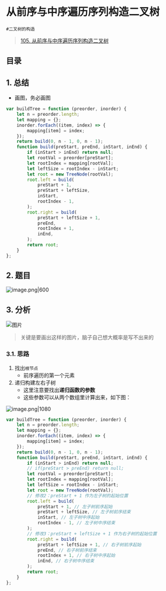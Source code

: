 
# 从前序与中序遍历序列构造二叉树

`#二叉树的构造`  

> [105. 从前序与中序遍历序列构造二叉树](https://leetcode.cn/problems/construct-binary-tree-from-preorder-and-inorder-traversal/)


## 目录
<!-- toc -->
 ## 1. 总结 

- 画图，务必画图

```javascript hl:16
var buildTree = function (preorder, inorder) {
    let n = preorder.length;
    let mapping = {};
    inorder.forEach((item, index) => {
        mapping[item] = index;
    });
    return build(0, n - 1, 0, n - 1);
    function build(preStart, preEnd, inStart, inEnd) {
        if (inStart > inEnd) return null;
        let rootVal = preorder[preStart];
        let rootIndex = mapping[rootVal];
        let leftSize = rootIndex - inStart;
        let root = new TreeNode(rootVal);
        root.left = build(
            preStart + 1, 
            preStart + leftSize,
            inStart,
            rootIndex - 1,
        );
        root.right = build(
            preStart + leftSize + 1,
            preEnd,
            rootIndex + 1,
            inEnd,
        );
        return root;
    }
};
```

## 2. 题目

![image.png|600](https://832-1310531898.cos.ap-beijing.myqcloud.com/1fa7eeb0a874b33215cbb6a4050cd89d.png)

## 3. 分析

![图片](https://832-1310531898.cos.ap-beijing.myqcloud.com/999.%20Obsidian@832/files/20250107-8.png)

> 关键是要画出这样的图片，脑子自己想大概率是写不出来的

### 3.1. 思路

1. 找出`根节点`
	- 前序遍历的第一个元素
2. 递归构建左右子树
	- 这里注意要找出**递归函数的参数**
	- 这些参数可以从两个数组里计算出来，如下图：

![image.png|1080](https://832-1310531898.cos.ap-beijing.myqcloud.com/a3d98f67145d72b588ebb76349faf1f0.png)

```javascript
var buildTree = function (preorder, inorder) {
    let n = preorder.length;
    let mapping = {};
    inorder.forEach((item, index) => {
        mapping[item] = index;
    });
    return build(0, n - 1, 0, n - 1);
    function build(preStart, preEnd, inStart, inEnd) {
        if (inStart > inEnd) return null;
        // if(preStart > preEnd) return null;
        let rootVal = preorder[preStart];
        let rootIndex = mapping[rootVal];
        let leftSize = rootIndex - inStart;
        let root = new TreeNode(rootVal);
        // 修改2：preStart + 1 作为左子树的起始位置
        root.left = build(
            preStart + 1, // 左子树前序起始
            preStart + leftSize, // 左子树前序结束
            inStart, // 左子树中序起始
            rootIndex - 1, // 左子树中序结束
        );
        // 修改3：preStart + leftSize + 1 作为右子树的起始位置
        root.right = build(
            preStart + leftSize + 1, // 右子树前序起始
            preEnd, // 右子树前序结束
            rootIndex + 1, // 右子树中序起始
            inEnd, // 右子树中序结束
        );
        return root;
    }
};

```


